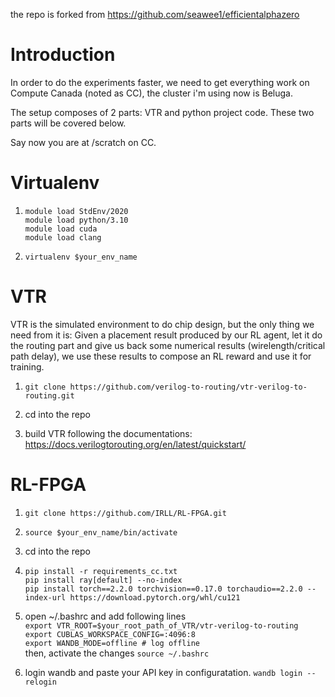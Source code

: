 the repo is forked from https://github.com/seawee1/efficientalphazero

# Introduction

In order to do the experiments faster, we need to get everything work on Compute Canada (noted as CC), the cluster i'm using now is Beluga.  

The setup composes of 2 parts: VTR and python project code. These two parts will be covered below.  

Say now you are at /scratch on CC.

# Virtualenv
1. ```module load StdEnv/2020``` \
    ```module load python/3.10``` \
    ```module load cuda``` \
    ```module load clang```

2. ```virtualenv $your_env_name```

# VTR
VTR is the simulated environment to do chip design, but the only thing we need from it is:
Given a placement result produced by our RL agent, let it do the routing part and give us back some numerical results (wirelength/critical path delay), we use these results to compose an RL reward and use it for training.


1. ```git clone https://github.com/verilog-to-routing/vtr-verilog-to-routing.git```

2. cd into the repo

3. build VTR following the documentations: https://docs.verilogtorouting.org/en/latest/quickstart/


# RL-FPGA

1. ```git clone https://github.com/IRLL/RL-FPGA.git```

2. ```source $your_env_name/bin/activate```

2. cd into the repo

3. ```pip install -r requirements_cc.txt ```\
```pip install ray[default] --no-index```\
```pip install torch==2.2.0 torchvision==0.17.0 torchaudio==2.2.0 --index-url https://download.pytorch.org/whl/cu121```

4. open ~/.bashrc and add following lines\
```export VTR_ROOT=$your_root_path_of_VTR/vtr-verilog-to-routing```\
```export CUBLAS_WORKSPACE_CONFIG=:4096:8```\
```export WANDB_MODE=offline # log offline```\
 then, activate the changes ```source ~/.bashrc```

5. login wandb and paste your API key in configuratation. ```wandb login --relogin```

<!-- 6. before trying "sbatch job.sh", change the comments in that file! Then check whether you can finish the job without error in /slurm_out/%A.out file, the path I used to log result is this:
/home/qianxi/scratch/EDA/slurm_out/%A.out.  -->

<!-- # Usage
1. Compute Canada is probably not the recommended way to test your new feature, I'd suggest use your local machine (if you have one with gpu and the repo setup) to run your code for 1 time to verify the correctness of your code first, and get an estimate of time usage so that you know how much time you should ask for when running on CC.

2. Then pull the code on CC, try to schedule 1 job first use the script mentioned below. Take a look at xxxx.out file at /home/qianxi/scratch/EDA/slurm_out and make sure it is finished correctly.

3. My folder structure looks like:

/scratch/  
/scratch/RL-in_FPGA  
/scratch/vtr-veri.....  
/scratch/experiment_results (I guess this is auto created but you can create an empty one first.)  
/scratch/slurm_out (auto generated)     -->
<!-- ```
0.
Important: You need to change things related to qianxi to yours, to do that, no need to modify config files, 
just open single_job_submitter.sh and multiple_jobs_trigger.sh, override vtr_root, eda_root, result_path with your paths.
Comment out some module load things and activate virtualenv things based on instrucitons inside each bash file (to run on local, not CC).
You also need to modify the comments at the beginning of these scripts (if you are not familiar with CC, these are task infos, to tell the scheduler what resources you need for the program.) 

1.
# On your local machine.
# to run on your local machine, Make sure you change the email/path and everything related to Qianxi Li before you run this. 

bash single_job_submitter.sh


2.
# On compute canada:
# to submit multiple jobs on compute canada. Make sure you change the email/path and everything related to Qianxi Li before you run this.

bash multiple_jobs_trigger.sh


3.
# On compute canada:
# to submit single job on compute canada. Make sure you change the email/path and everything related to Qianxi Li before you run this.

sbatch single_job_submitter.sh

4. After running
If you enabled wandb for logging (i.e. debug=False, which you should do so, otherwise you are not logging things), then on compute canada it will log everything locally (compute node no internet), you need to sync all wandb offline runs to their server.

4.1
After you finish some training, you should see a wandb folder inside /RL-in_FPGA, cd into it, then run this:

wandb sync --include-offline ./offline-*

4.2
In case /experiment_results, /slurm_out and /RL-in_FPGA/wandb is full, you may want to remove all the files inside manually, as long as you run the sync things in 4.1 then you shouldn't really need the things in the above three folders.
```




If you are having trouble installing torch and torch_geometric on CC, I recommend the following:
1) Delete your virtualenv and create a fresh one.
2) Activate the environment. Edit your req.txt and remove the lines that specify the torch version and torch_geometric version because you will be installing this manually. After removing those two libraries, go ahead and install the rest of the libraries using the regular "pip install -r req.txt" command
3) After all the libraries are installed, manually install torch and torch_geometric using these commands:
   a) pip install torch==1.13.0+cu117 torchvision==0.14.0+cu117 torchaudio==0.13.0 --extra-index-url https://download.pytorch.org/whl/cu117
   b) pip install torch_geometric
5) Check the torch version (it should be 1.13 now). If you run into a "memory error" while pip installing either library, you can use the "--no-cache-dir" flag. 

 -->